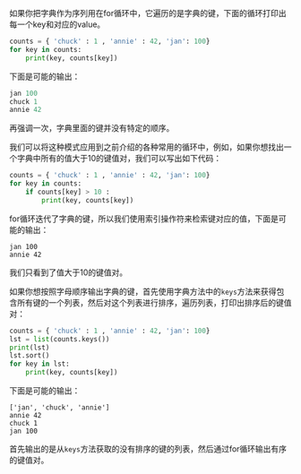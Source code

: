 如果你把字典作为序列用在for循环中，它遍历的是字典的键，下面的循环打印出每一个key和对应的value。
```python
counts = { 'chuck' : 1 , 'annie' : 42, 'jan': 100} 
for key in counts:
    print(key, counts[key])
```
下面是可能的输出：
```python
jan 100
chuck 1
annie 42
```
再强调一次，字典里面的键并没有特定的顺序。

我们可以将这种模式应用到之前介绍的各种常用的循环中，例如，如果你想找出一个字典中所有的值大于10的键值对，我们可以写出如下代码：
```python
counts = { 'chuck' : 1 , 'annie' : 42, 'jan': 100} 
for key in counts:
    if counts[key] > 10 : 
        print(key, counts[key])
```
for循环迭代了字典的键，所以我们使用索引操作符来检索键对应的值，下面是可能的输出：
```
jan 100
annie 42
```
我们只看到了值大于10的键值对。

如果你想按照字母顺序输出字典的键，首先使用字典方法中的`keys`方法来获得包含所有键的一个列表，然后对这个列表进行排序，遍历列表，打印出排序后的键值对：
```python
counts = { 'chuck' : 1 , 'annie' : 42, 'jan': 100}
lst = list(counts.keys())
print(lst)
lst.sort()
for key in lst:
    print(key, counts[key])
```
下面是可能的输出：
```
['jan', 'chuck', 'annie']
annie 42
chuck 1
jan 100
```
首先输出的是从`keys`方法获取的没有排序的键的列表，然后通过for循环输出有序的键值对。


